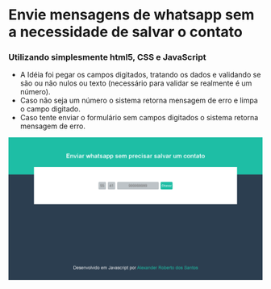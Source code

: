 # Envie mensagens de whatsapp sem a necessidade de salvar o contato

### Utilizando simplesmente html5, CSS e JavaScript


- A Idéia foi pegar os campos digitados, tratando os dados e validando se são ou não nulos ou texto (necessário para validar se realmente é um número).
- Caso não seja um número o sistema retorna mensagem de erro e limpa o campo digitado.
- Caso tente enviar o formulário sem campos digitados o sistema retorna mensagem de erro.

![Tela principal](https://github.com/alexandersantosdev/msgwhatsapp/blob/main/main.PNG)